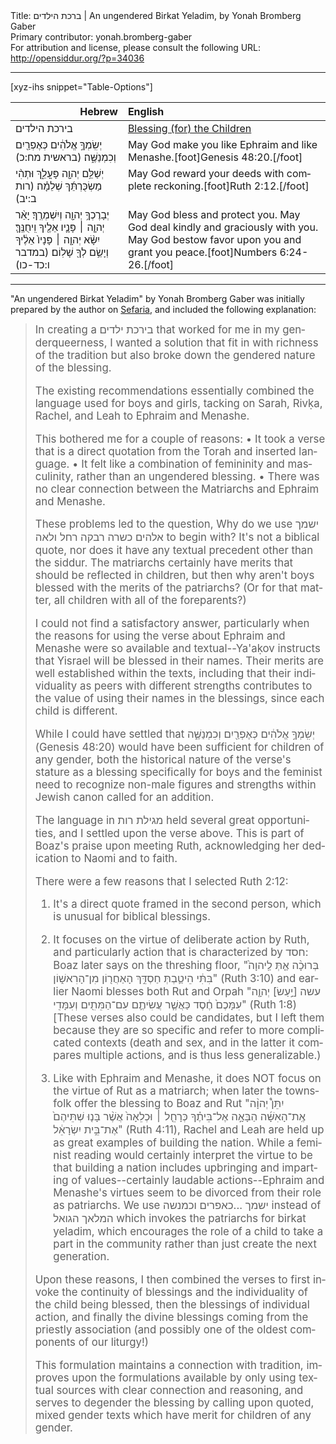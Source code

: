 <html>
<head></head>
<body>
Title: ברכת הילדים | An ungendered Birkat Yeladim, by Yonah Bromberg Gaber<br />
Primary contributor: yonah.bromberg-gaber<br />
For attribution and license, please consult the following URL: <a href="http://opensiddur.org/?p=34036">http://opensiddur.org/?p=34036</a>
<p />
<hr />

[xyz-ihs snippet="Table-Options"]<table style="margin-left: auto; margin-right: auto;" class="draggable">
<thead><tr><th id="x" style="text-align: right;">Hebrew</th><th style="text-align: left;">English</th></tr></thead>
<tbody>
<tr><td style="vertical-align:top;">
<div class="liturgy" lang="he">
בירכת הילדים
</span></div></td>
 
<td style="vertical-align:top;">
<div class="english" lang="en">
<u>Blessing (for) the Children</u>
</div></td></tr>


<tr><td style="vertical-align:top;">
<div class="liturgy" lang="he">
יְשִֽׂמְךָ֣ אֱלֹהִ֔ים כְּאֶפְרַ֖יִם וְכִמְנַשֶּׁ֑ה׃ <span class="citation">(בראשית מח:כ)</span>
</span></div></td>
 
<td style="vertical-align:top;">
<div class="english" lang="en">
May God make you like Ephraim and like Menashe.[foot]Genesis 48:20.[/foot]
</div></td></tr>


<tr><td style="vertical-align:top;">
<div class="liturgy" lang="he">
יְשַׁלֵּ֥ם יְהוָ֖ה פָּעֳלֵ֑ךְ וּתְהִ֨י מַשְׂכֻּרְתֵּ֜ךְ שְׁלֵמָ֗ה׃ <span class="citation">(רות ב:יב)</span>
</span></div></td>
 
<td style="vertical-align:top;">
<div class="english" lang="en">
May God reward your deeds with complete reckoning.[foot]Ruth 2:12.[/foot]
</div></td></tr>


<tr><td style="vertical-align:top;">
<div class="liturgy" lang="he">
יְבָרֶכְךָ֥ יְהוָ֖ה וְיִשְׁמְרֶֽךָ׃
יָאֵ֨ר יְהוָ֧ה ׀ פָּנָ֛יו אֵלֶ֖יךָ וִֽיחֻנֶּֽךָּ׃
יִשָּׂ֨א יְהוָ֤ה ׀ פָּנָיו֙ אֵלֶ֔יךָ וְיָשֵׂ֥ם לְךָ֖ שָׁלֽוֹם׃ <span class="citation">(במדבר ו:כד-כו)</span>
</span></div></td>
 
<td style="vertical-align:top;">
<div class="english" lang="en">
May God bless and protect you.
May God deal kindly and graciously with you.
May God bestow favor upon you and grant you peace.[foot]Numbers 6:24-26.[/foot]
</div></td></tr>
</tbody></table>

<hr />

"An ungendered Birkat Yeladim" by Yonah Bromberg Gaber was initially prepared by the author on <a href="https://www.sefaria.org/sheets/220400">Sefaria</a>, and included the following explanation:

<blockquote><div class="english" lang="en" style="font-size: 1.2em;">
In creating a <span class="hebrew" lang="he">בירכת ילדים</span> that worked for me in my genderqueerness, I wanted a solution that fit in with richness of the tradition but also broke down the gendered nature of the blessing. 

The existing recommendations essentially combined the language used for boys and girls, tacking on Sarah, Rivḳa, Rachel, and Leah to Ephraim and Menashe.

This bothered me for a couple of reasons:
    • It took a verse that is a direct quotation from the Torah and inserted language.
    • It felt like a combination of femininity and masculinity, rather than an ungendered blessing.
    • There was no clear connection between the Matriarchs and Ephraim and Menashe.

These problems led to the question, Why do we use <span class="hebrew" lang="he">ישמך אלהים כשרה רבקה רחל ולאה</span> to begin with? It's not a biblical quote, nor does it have any textual precedent other than the siddur. The matriarchs certainly have merits that should be reflected in children, but then why aren't boys blessed with the merits of the patriarchs? (Or for that matter, all children with all of the foreparents?)

I could not find a satisfactory answer, particularly when the reasons for using the verse about Ephraim and Menashe were so available and textual--Ya'aḳov instructs that Yisrael will be blessed in their names. Their merits are well established within the texts, including that their individuality as peers with different strengths contributes to the value of using their names in the blessings, since each child is different.

While I could have settled that <span class="hebrew" lang="he">יְשִֽׂמְךָ֣ אֱלֹהִ֔ים כְּאֶפְרַ֖יִם וְכִמְנַשֶּׁ֑ה</span> (Genesis 48:20) would have been sufficient for children of any gender, both the historical nature of the verse's stature as a blessing specifically for boys and the feminist need to recognize non-male figures and strengths within Jewish canon called for an addition.

The language in <span class="hebrew" lang="he">מגילת רות</span> held several great opportunities, and I settled upon the verse above. This is part of Boaz's praise upon meeting Ruth, acknowledging her dedication to Naomi and to faith.

There were a few reasons that I selected Ruth 2:12:

1. It's a direct quote framed in the second person, which is unusual for biblical blessings.

2. It focuses on the virtue of deliberate action by Ruth, and particularly action that is characterized by <span class="hebrew" lang="he">חסד</span>: Boaz later says on the threshing floor, "<span class="hebrew" lang="he">בְּרוּכָ֨ה אַ֤תְּ לַֽיהוָה֙ בִּתִּ֔י הֵיטַ֛בְתְּ חַסְדֵּ֥ךְ הָאַחֲר֖וֹן מִן־הָרִאשׁ֑וֹן</span>" (Ruth 3:10) and earlier Naomi blesses both Rut and Orpah "<span class="hebrew" lang="he">עשה [יַ֣עַשׂ] יְהוָ֤ה עִמָּכֶם֙ חֶ֔סֶד כַּאֲשֶׁ֧ר עֲשִׂיתֶ֛ם עִם־הַמֵּתִ֖ים וְעִמָּדִֽי</span>" (Ruth 1:8) [These verses also could be candidates, but I left them because they are so specific and refer to more complicated contexts (death and sex, and in the latter it compares multiple actions, and is thus less generalizable.)

3. Like with Ephraim and Menashe, it does NOT focus on the virtue of Rut as a matriarch; when later the townsfolk offer the blessing to Boaz and Rut "<span class="hebrew" lang="he">יִתֵּן֩ יְהוָ֨ה אֶֽת־הָאִשָּׁ֜ה הַבָּאָ֣ה אֶל־בֵּיתֶ֗ךָ כְּרָחֵ֤ל ׀ וּכְלֵאָה֙ אֲשֶׁ֨ר בָּנ֤וּ שְׁתֵּיהֶם֙ אֶת־בֵּ֣ית יִשְׂרָאֵ֔ל</span>" (Ruth 4:11), Rachel and Leah are held up as great examples of building the nation. While a feminist reading would certainly interpret the virtue to be that building a nation includes upbringing and imparting of values--certainly laudable actions--Ephraim and Menashe's virtues seem to be divorced from their role as patriarchs. We use <span class="hebrew" lang="he">ישמך ...כאפרים וכמנשה</span> instead of <span class="hebrew" lang="he">המלאך הגואל</span> which invokes the patriarchs for birkat yeladim, which encourages the role of a child to take a part in the community rather than just create the next generation.


Upon these reasons, I then combined the verses to first invoke the continuity of blessings and the individuality of the child being blessed, then the blessings of individual action, and finally the divine blessings coming from the priestly association (and possibly one of the oldest components of our liturgy!)

This formulation maintains a connection with tradition, improves upon the formulations available by only using textual sources with clear connection and reasoning, and serves to degender the blessing by calling upon quoted, mixed gender texts which have merit for children of any gender.
</div></blockquote>



&nbsp;
</body>
</html>